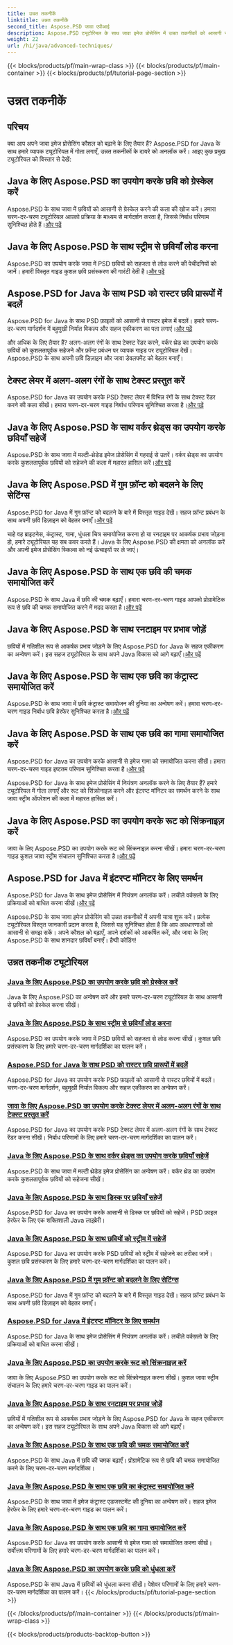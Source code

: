 ```yaml
---
title: उन्नत तकनीकें
linktitle: उन्नत तकनीकें
second_title: Aspose.PSD जावा एपीआई
description: Aspose.PSD ट्यूटोरियल के साथ जावा इमेज प्रोसेसिंग में उन्नत तकनीकों को आसानी से मास्टर करें। ग्रेस्केल, लोड, कन्वर्ट, टेक्स्ट रेंडर, कुशलतापूर्वक सेव करें, और भी बहुत कुछ!
weight: 22
url: /hi/java/advanced-techniques/
---
```


{{< blocks/products/pf/main-wrap-class >}}
{{< blocks/products/pf/main-container >}}
{{< blocks/products/pf/tutorial-page-section >}}

# उन्नत तकनीकें

## परिचय

क्या आप अपने जावा इमेज प्रोसेसिंग कौशल को बढ़ाने के लिए तैयार हैं? Aspose.PSD for Java के साथ हमारे व्यापक ट्यूटोरियल में गोता लगाएँ, उन्नत तकनीकों के दायरे को अनलॉक करें। आइए कुछ प्रमुख ट्यूटोरियल को विस्तार से देखें:

## Java के लिए Aspose.PSD का उपयोग करके छवि को ग्रेस्केल करें
 Aspose.PSD के साथ जावा में छवियों को आसानी से ग्रेस्केल करने की कला की खोज करें। हमारा चरण-दर-चरण ट्यूटोरियल आपको प्रक्रिया के माध्यम से मार्गदर्शन करता है, जिससे निर्बाध परिणाम सुनिश्चित होते हैं।[और पढ़ें](./grayscale-image/)

## Java के लिए Aspose.PSD के साथ स्ट्रीम से छवियाँ लोड करना
 Aspose.PSD का उपयोग करके जावा में PSD छवियों को सहजता से लोड करने की पेचीदगियों को जानें। हमारी विस्तृत गाइड कुशल छवि प्रसंस्करण की गारंटी देती है।[और पढ़ें](./loading-images-from-stream/)

## Aspose.PSD for Java के साथ PSD को रास्टर छवि प्रारूपों में बदलें
 Aspose.PSD for Java के साथ PSD फ़ाइलों को आसानी से रास्टर इमेज में बदलें। हमारे चरण-दर-चरण मार्गदर्शन में बहुमुखी निर्यात विकल्प और सहज एकीकरण का पता लगाएं।[और पढ़ें](./convert-psd-to-raster-formats/)

और अधिक के लिए तैयार हैं? अलग-अलग रंगों के साथ टेक्स्ट रेंडर करने, वर्कर थ्रेड का उपयोग करके छवियों को कुशलतापूर्वक सहेजने और फ़ॉन्ट प्रबंधन पर व्यापक गाइड पर ट्यूटोरियल देखें। Aspose.PSD के साथ अपनी छवि डिज़ाइन और जावा डेवलपमेंट को बेहतर बनाएँ।

## टेक्स्ट लेयर में अलग-अलग रंगों के साथ टेक्स्ट प्रस्तुत करें
 Aspose.PSD for Java का उपयोग करके PSD टेक्स्ट लेयर में विभिन्न रंगों के साथ टेक्स्ट रेंडर करने की कला सीखें। हमारा चरण-दर-चरण गाइड निर्बाध परिणाम सुनिश्चित करता है।[और पढ़ें](./render-text-different-colors/)

## Java के लिए Aspose.PSD के साथ वर्कर थ्रेड्स का उपयोग करके छवियाँ सहेजें
Aspose.PSD के साथ जावा में मल्टी-थ्रेडेड इमेज प्रोसेसिंग में गहराई से उतरें। वर्कर थ्रेड्स का उपयोग करके कुशलतापूर्वक छवियों को सहेजने की कला में महारत हासिल करें।[और पढ़ें](./save-images-worker-threads/)

## Java के लिए Aspose.PSD में गुम फ़ॉन्ट को बदलने के लिए सेटिंग्स
 Aspose.PSD for Java में गुम फ़ॉन्ट को बदलने के बारे में विस्तृत गाइड देखें। सहज फ़ॉन्ट प्रबंधन के साथ अपनी छवि डिज़ाइन को बेहतर बनाएँ।[और पढ़ें](./settings-replacing-missing-fonts/)

चाहे वह ब्राइटनेस, कंट्रास्ट, गामा, धुंधला चित्र समायोजित करना हो या रनटाइम पर आकर्षक प्रभाव जोड़ना हो, हमारे ट्यूटोरियल यह सब कवर करते हैं। Java के लिए Aspose.PSD की क्षमता को अनलॉक करें और अपनी इमेज प्रोसेसिंग स्किल्स को नई ऊंचाइयों पर ले जाएं।

## Java के लिए Aspose.PSD के साथ एक छवि की चमक समायोजित करें
 Aspose.PSD के साथ Java में छवि की चमक बढ़ाएँ। हमारा चरण-दर-चरण गाइड आपको प्रोग्रामेटिक रूप से छवि की चमक समायोजित करने में मदद करता है।[और पढ़ें](./adjust-brightness/)

## Java के लिए Aspose.PSD के साथ रनटाइम पर प्रभाव जोड़ें
 छवियों में गतिशील रूप से आकर्षक प्रभाव जोड़ने के लिए Aspose.PSD for Java के सहज एकीकरण का अन्वेषण करें। इस सहज ट्यूटोरियल के साथ अपने Java विकास को आगे बढ़ाएँ।[और पढ़ें](./add-effects-runtime/)

## Java के लिए Aspose.PSD के साथ एक छवि का कंट्रास्ट समायोजित करें
 Aspose.PSD के साथ जावा में छवि कंट्रास्ट समायोजन की दुनिया का अन्वेषण करें। हमारा चरण-दर-चरण गाइड निर्बाध छवि हेरफेर सुनिश्चित करता है।[और पढ़ें](./adjust-contrast/)

## Java के लिए Aspose.PSD के साथ एक छवि का गामा समायोजित करें
 Aspose.PSD for Java का उपयोग करके आसानी से इमेज गामा को समायोजित करना सीखें। हमारा चरण-दर-चरण गाइड इष्टतम परिणाम सुनिश्चित करता है।[और पढ़ें](./adjust-gamma/)

Aspose.PSD for Java के साथ इमेज प्रोसेसिंग में नियंत्रण अनलॉक करने के लिए तैयार हैं? हमारे ट्यूटोरियल में गोता लगाएँ और रूट को सिंक्रोनाइज़ करने और इंटरप्ट मॉनिटर का समर्थन करने के साथ जावा स्ट्रीम ऑपरेशन की कला में महारत हासिल करें।

## Java के लिए Aspose.PSD का उपयोग करके रूट को सिंक्रनाइज़ करें
 जावा के लिए Aspose.PSD का उपयोग करके रूट को सिंक्रनाइज़ करना सीखें। हमारा चरण-दर-चरण गाइड कुशल जावा स्ट्रीम संचालन सुनिश्चित करता है।[और पढ़ें](./synchronize-root/)

## Aspose.PSD for Java में इंटरप्ट मॉनिटर के लिए समर्थन
 Aspose.PSD for Java के साथ इमेज प्रोसेसिंग में नियंत्रण अनलॉक करें। लचीले वर्कफ़्लो के लिए प्रक्रियाओं को बाधित करना सीखें।[और पढ़ें](./support-interrupt-monitor/)

Aspose.PSD के साथ जावा इमेज प्रोसेसिंग की उन्नत तकनीकों में अपनी यात्रा शुरू करें। प्रत्येक ट्यूटोरियल विस्तृत जानकारी प्रदान करता है, जिससे यह सुनिश्चित होता है कि आप अवधारणाओं को आसानी से समझ सकें। अपने कौशल को बढ़ाएँ, अपने दर्शकों को आकर्षित करें, और जावा के लिए Aspose.PSD के साथ शानदार छवियाँ बनाएँ। हैप्पी कोडिंग!
## उन्नत तकनीक ट्यूटोरियल
### [Java के लिए Aspose.PSD का उपयोग करके छवि को ग्रेस्केल करें](./grayscale-image/)
Java के लिए Aspose.PSD का अन्वेषण करें और हमारे चरण-दर-चरण ट्यूटोरियल के साथ आसानी से छवियों को ग्रेस्केल करना सीखें।
### [Java के लिए Aspose.PSD के साथ स्ट्रीम से छवियाँ लोड करना](./loading-images-from-stream/)
Aspose.PSD का उपयोग करके जावा में PSD छवियों को सहजता से लोड करना सीखें। कुशल छवि प्रसंस्करण के लिए हमारे चरण-दर-चरण मार्गदर्शिका का पालन करें।
### [Aspose.PSD for Java के साथ PSD को रास्टर छवि प्रारूपों में बदलें](./convert-psd-to-raster-formats/)
Aspose.PSD for Java का उपयोग करके PSD फ़ाइलों को आसानी से रास्टर छवियों में बदलें। चरण-दर-चरण मार्गदर्शन, बहुमुखी निर्यात विकल्प और सहज एकीकरण का अन्वेषण करें।
### [जावा के लिए Aspose.PSD का उपयोग करके टेक्स्ट लेयर में अलग-अलग रंगों के साथ टेक्स्ट प्रस्तुत करें](./render-text-different-colors/)
Aspose.PSD for Java का उपयोग करके PSD टेक्स्ट लेयर में अलग-अलग रंगों के साथ टेक्स्ट रेंडर करना सीखें। निर्बाध परिणामों के लिए हमारे चरण-दर-चरण मार्गदर्शिका का पालन करें।
### [Java के लिए Aspose.PSD के साथ वर्कर थ्रेड्स का उपयोग करके छवियाँ सहेजें](./save-images-worker-threads/)
Aspose.PSD के साथ जावा में मल्टी थ्रेडेड इमेज प्रोसेसिंग का अन्वेषण करें। वर्कर थ्रेड का उपयोग करके कुशलतापूर्वक छवियों को सहेजना सीखें।
### [Java के लिए Aspose.PSD के साथ डिस्क पर छवियाँ सहेजें](./save-images-to-disk/)
Aspose.PSD for Java का उपयोग करके आसानी से डिस्क पर छवियों को सहेजें। PSD फ़ाइल हेरफेर के लिए एक शक्तिशाली Java लाइब्रेरी।
### [Java के लिए Aspose.PSD के साथ छवियों को स्ट्रीम में सहेजें](./save-images-to-stream/)
Aspose.PSD for Java का उपयोग करके PSD छवियों को स्ट्रीम में सहेजने का तरीका जानें। कुशल छवि प्रसंस्करण के लिए हमारे चरण-दर-चरण मार्गदर्शिका का पालन करें।
### [Java के लिए Aspose.PSD में गुम फ़ॉन्ट को बदलने के लिए सेटिंग्स](./settings-replacing-missing-fonts/)
Aspose.PSD for Java में गुम फ़ॉन्ट को बदलने के बारे में विस्तृत गाइड देखें। सहज फ़ॉन्ट प्रबंधन के साथ अपनी छवि डिज़ाइन को बेहतर बनाएँ।
### [Aspose.PSD for Java में इंटरप्ट मॉनिटर के लिए समर्थन](./support-interrupt-monitor/)
Aspose.PSD for Java के साथ इमेज प्रोसेसिंग में नियंत्रण अनलॉक करें। लचीले वर्कफ़्लो के लिए प्रक्रियाओं को बाधित करना सीखें।
### [Java के लिए Aspose.PSD का उपयोग करके रूट को सिंक्रनाइज़ करें](./synchronize-root/)
जावा के लिए Aspose.PSD का उपयोग करके रूट को सिंक्रोनाइज़ करना सीखें। कुशल जावा स्ट्रीम संचालन के लिए हमारे चरण-दर-चरण गाइड का पालन करें।
### [Java के लिए Aspose.PSD के साथ रनटाइम पर प्रभाव जोड़ें](./add-effects-runtime/)
छवियों में गतिशील रूप से आकर्षक प्रभाव जोड़ने के लिए Aspose.PSD for Java के सहज एकीकरण का अन्वेषण करें। इस सहज ट्यूटोरियल के साथ अपने Java विकास को आगे बढ़ाएँ।
### [Java के लिए Aspose.PSD के साथ एक छवि की चमक समायोजित करें](./adjust-brightness/)
Aspose.PSD के साथ Java में छवि की चमक बढ़ाएँ। प्रोग्रामेटिक रूप से छवि की चमक समायोजित करने के लिए चरण-दर-चरण मार्गदर्शिका। 
### [Java के लिए Aspose.PSD के साथ एक छवि का कंट्रास्ट समायोजित करें](./adjust-contrast/)
Aspose.PSD के साथ जावा में इमेज कंट्रास्ट एडजस्टमेंट की दुनिया का अन्वेषण करें। सहज इमेज हेरफेर के लिए हमारे चरण-दर-चरण गाइड का पालन करें।
### [Java के लिए Aspose.PSD के साथ एक छवि का गामा समायोजित करें](./adjust-gamma/)
Aspose.PSD for Java का उपयोग करके आसानी से इमेज गामा को समायोजित करना सीखें। सर्वोत्तम परिणामों के लिए हमारे चरण-दर-चरण मार्गदर्शिका का पालन करें।
### [Java के लिए Aspose.PSD का उपयोग करके छवि को धुंधला करें](./blur-image/)
Aspose.PSD के साथ Java में छवियों को धुंधला करना सीखें। पेशेवर परिणामों के लिए हमारे चरण-दर-चरण मार्गदर्शिका का पालन करें।
{{< /blocks/products/pf/tutorial-page-section >}}

{{< /blocks/products/pf/main-container >}}
{{< /blocks/products/pf/main-wrap-class >}}

{{< blocks/products/products-backtop-button >}}
